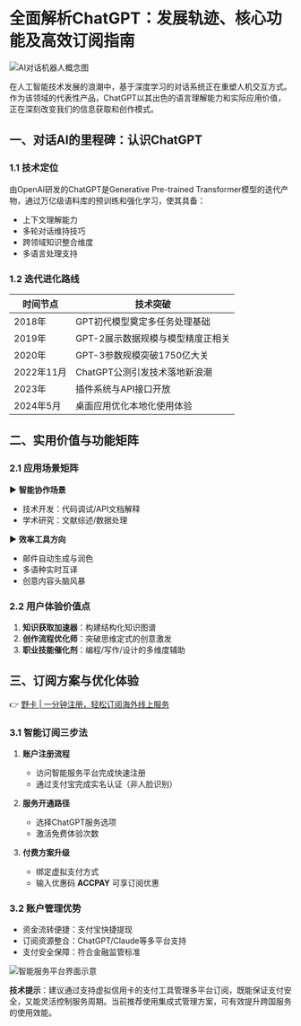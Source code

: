 # 全面解析ChatGPT：发展轨迹、核心功能及高效订阅指南

![AI对话机器人概念图](https://bbtdd.com/wp-content/uploads/img/8518007145297414.webp)

在人工智能技术发展的浪潮中，基于深度学习的对话系统正在重塑人机交互方式。作为该领域的代表性产品，ChatGPT以其出色的语言理解能力和实际应用价值，正在深刻改变我们的信息获取和创作模式。

## 一、对话AI的里程碑：认识ChatGPT

### 1.1 技术定位
由OpenAI研发的ChatGPT是Generative Pre-trained Transformer模型的迭代产物，通过万亿级语料库的预训练和强化学习，使其具备：
- 上下文理解能力
- 多轮对话维持技巧
- 跨领域知识整合维度
- 多语言处理支持

### 1.2 迭代进化路线
| 时间节点       | 技术突破                          |
|----------------|---------------------------------|
| 2018年         | GPT初代模型奠定多任务处理基础     |
| 2019年         | GPT-2展示数据规模与模型精度正相关|
| 2020年         | GPT-3参数规模突破1750亿大关      |
| 2022年11月     | ChatGPT公测引发技术落地新浪潮    |
| 2023年         | 插件系统与API接口开放            |
| 2024年5月      | 桌面应用优化本地化使用体验       |

## 二、实用价值与功能矩阵

### 2.1 应用场景矩阵
▶ **智能协作场景**
- 技术开发：代码调试/API文档解释
- 学术研究：文献综述/数据处理

▶ **效率工具方向**
- 邮件自动生成与润色
- 多语种实时互译
- 创意内容头脑风暴

### 2.2 用户体验价值点
1. **知识获取加速器**：构建结构化知识图谱
2. **创作流程优化师**：突破思维定式的创意激发
3. **职业技能催化剂**：编程/写作/设计的多维度辅助

## 三、订阅方案与优化体验

👉 [野卡 | 一分钟注册，轻松订阅海外线上服务](https://bbtdd.com/yeka)

### 3.1 智能订阅三步法

1. **账户注册流程**
   - 访问智能服务平台完成快速注册
   - 通过支付宝完成实名认证（非人脸识别）

2. **服务开通路径**
   - 选择ChatGPT服务选项
   - 激活免费体验次数

3. **付费方案升级**
   - 绑定虚拟支付方式
   - 输入优惠码 **ACCPAY** 可享订阅优惠

### 3.2 账户管理优势
- 资金流转便捷：支付宝快捷提现
- 订阅资源整合：ChatGPT/Claude等多平台支持
- 支付安全保障：符合金融监管标准

![智能服务平台界面示意](https://bbtdd.com/wp-content/uploads/img/3670041020104746.webp)

**技术提示**：建议通过支持虚拟信用卡的支付工具管理多平台订阅，既能保证支付安全，又能灵活控制服务周期。当前推荐使用集成式管理方案，可有效提升跨国服务的使用效能。